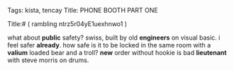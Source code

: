 Tags: kista, tencay
Title: PHONE BOOTH PART ONE
  
Title:# ( rambling ntrz5r04yE1uexhnwo1 )  
  
what about **public** safety? swiss, built by old **engineers** on visual basic. i feel safer **already**. how safe is it to be locked in the same room with a **valium** loaded bear and a troll? **new** order without hookie is bad **lieutenant** with steve morris on drums.
